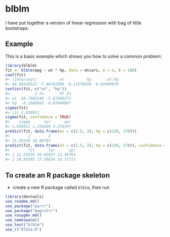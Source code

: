 # blblm

<!-- badges: start -->
<!-- badges: end -->

I have put together a version of linear regression with bag of little bootstraps.

## Example

This is a basic example which shows you how to solve a common problem:

``` r
library(blblm)
fit <- blblm(mpg ~ wt * hp, data = mtcars, m = 3, B = 100)
coef(fit)
#> (Intercept)          wt          hp       wt:hp 
#> 48.88428523 -7.88702986 -0.11576659  0.02600976
confint(fit, c("wt", "hp"))
#>           2.5%       97.5%
#> wt -10.7902240 -5.61586271
#> hp  -0.1960903 -0.07049867
sigma(fit)
#> [1] 1.838911
sigma(fit, confidence = TRUE)
#>    sigma      lwr      upr 
#> 1.838911 1.350269 2.276347
predict(fit, data.frame(wt = c(2.5, 3), hp = c(150, 170)))
#>        1        2 
#> 21.55538 18.80785
predict(fit, data.frame(wt = c(2.5, 3), hp = c(150, 170)), confidence = TRUE)
#>        fit      lwr      upr
#> 1 21.55538 20.02457 22.48764
#> 2 18.80785 17.50654 19.71772
```



## To create an R package skeleton

- create a new R package called `blblm`, then run
```r
library(devtools)
use_readme_md()
use_package("purrr")
use_package("magrittr")
use_roxygen_md()
use_namespace()
use_test("blblm")
use_r("blblm.R")
```
